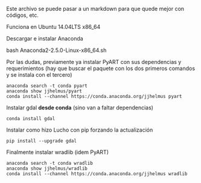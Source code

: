 Este archivo se puede pasar a un markdown para que quede mejor con códigos, etc.

Funciona en Ubuntu 14.04LTS x86_64

Descargar e instalar Anaconda

bash Anaconda2-2.5.0-Linux-x86_64.sh 


Por las dudas, previamente ya instalar PyART con sus dependencias y requerimientos
(hay que buscar el paquete con los dos primeros comandos y se instala con el tercero)

```
anaconda search -t conda pyart
anaconda show jjhelmus/pyart
conda install --channel https://conda.anaconda.org/jjhelmus pyart
```

Instalar gdal **desde conda** (sino van a faltar dependencias)

```
conda install gdal
```

Instalar como hizo Lucho con pip forzando la actualización

```
pip install --upgrade gdal
```

Finalmente instalar wradlib (idem PyART)

```
anaconda search -t conda wradlib
anaconda show jjhelmus/wradlib
conda install --channel https://conda.anaconda.org/jjhelmus wradlib
```
